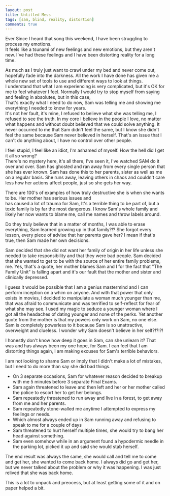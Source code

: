 ```yaml
---
layout: post
title: Untitled Mess
tags: [sam, blind, reality, distortion]
comments: true
---
```

Ever Since I heard that song this weekend, I have been struggling to process my emotions.    
It feels like a tsunami of new feelings and new emotions, but they aren't new. 
I've had these feelings and I have been distorting reality for a long time. 

As much as I truly just want to crawl under my bed and never come out, hopefully fade into the darkness.
All the work I have done has given me a whole new set of tools to use and different ways to look at things.    
I understand that what I am experiencing is very complicated, but it's OK for me to feel whatever I feel.
Normally I would try to stop myself from saying and feeling in absolutes, but in this case,    
That's exactly what I need to do now, Sam was telling me and showing me everything I needed to know for years.    
It's not her fault, it's mine, I refused to believe what she was telling me, I refused to see the truth. 
In my core I believe in the people I love, no matter what happens and without doubt believed that we could solve anything.
It never occurred to me that Sam didn't feel the same, but I know she didn't feel the same because Sam never believed in herself.
That's an issue that I can't do anything about, I have no control over other people.

I feel stupid, I feel like an idiot, I'm ashamed of myself. How the hell did I get it all so wrong?    
There's no mystery here, it's all there, I've seen it, I've watched SAM do it over and over.
Sam has ghosted and ran away from every single person that she has ever known.
Sam has done this to her parents, sister as well as me on a regular basis. 
She runs away, leaving others in chaos and couldn't care less how her actions affect people, just so she gets her way.    

There are 100's of examples of how truly destructive she is when she wants to be. Her mother has serious issues and     
has caused a lot of trauma for Sam, It's a terrible thing to be part of,  but a toxic family is by far the most dangerous.
I know Sam's whole family and likely her now wants to blame me, call me names and throw labels around. 

Do they truly believe that in a matter of months, I was able to erase everything, Sam learned growing up in that family?!?
She forgot every lesson, every piece of advise that her parents gave her? I mean if that's true, then Sam made her own decisions.

Sam decided that she did not want her family of origin in her life unless she needed to take responsibility and that they were bad people. Sam decided that she wanted to get to be with the source of her entire family problems, me.
Yes, that's a quote, her mother blames Sam and I for the fact that "The Family Unit" is falling apart and it's our fault that
the mother and sister and clinically depressed.

I guess it would be possible that I am a genius mastermind and I can perform inception on a whim on anyone. 
And with that power that only exists in movies, I decided to manipulate a woman much younger than me, 
that was afraid to communicate and was terrified to self-reflect for fear of what she may see.
I used my magic to seduce a younger woman where I got all the headaches of dating younger and none of the perks.
Yet another quote from the mother is that my powers only work on Sam, no one else. Sam is completely powerless to it
because Sam is so unattractive, overweight and clueless. I wonder why Sam doesn't believe in her self?!?!?!

I honestly don't know how deep it goes in Sam, can she unlearn it? That was and has always been my one hope, for Sam. 
I can feel that I am distorting things again, I am making excuses for Sam's terrible behaviors.

I am not looking to shame Sam or imply that I didn't make a lot of mistakes, but I need to do more than say she did bad things.

- On 3 separate occasions, Sam for whatever reason decided to breakup with me 5 minutes before 3 separate Final Exams.
- Sam again threatened to leave and then left and her or her mother called the police to escort her to get her belongs.
- Sam repeatedly threatened to run away and live in a forest, to get away from me and her parents.
- Sam repeatedly stone-walled me anytime I attempted to express my feelings or needs. 
- Which almost always ended up in Sam running away and refusing to speak to me for a couple of days
- Sam threatened to hurt herself multiple times, she would try to bang her head against something.
- Sam even somehow while in an argument found a hypodermic needle in the parking lot, picked it up and said she would stab herself.

The end result was always the same, she would call and tell me to come and get her, she wanted to come back home.
I always did go and get her, but we never talked about the problem or why it was happening. I was just relived that she was back home.
   
This is a lot to unpack and preocess, but at least getting some of it and on paper helped a bit.